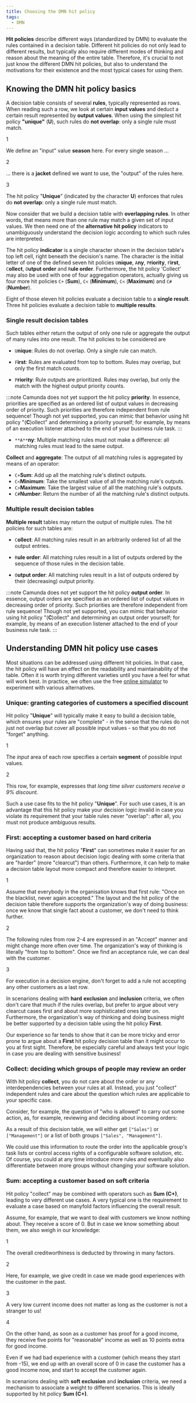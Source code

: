 ```yaml
---
title: Choosing the DMN hit policy
tags:
  - DMN
---
```


**Hit policies** describe different ways (standardized by DMN) to evaluate the rules contained in a decision table. Different hit policies do not only lead to different results, but typically also require different modes of thinking and reason about the meaning of the entire table. Therefore, it's crucial to not just know the different DMN hit policies, but also to understand the motivations for their existence and the most typical cases for using them.

## Knowing the DMN hit policy basics

A decision table consists of several **rules**, typically represented as rows. When reading such a row, we look at certain **input values** and deduct a certain result represented by **output values**. When using the simplest hit policy **"unique"** (**U**), such rules do **not overlap**: only a single rule must match.

<div dmn="best-practices/choosing-the-dmn-hit-policy-assets/unique.dmn" callouts="header:Season,header:Jacket,header:hitPolicy" />

<span className="callout">1</span>

We define an "input" value **season** here. For every single season ...

<span className="callout">2</span>

... there is a **jacket** defined we want to use, the "output" of the rules here.

<span className="callout">3</span>

The hit policy "**Unique**" (indicated by the character **U**) enforces that rules do **not overlap**: only a single rule must match.

Now consider that we build a decision table with **overlapping rules**. In other words, that means more than one rule may match a given set of input values. We then need one of the **alternative hit policy** indicators to unambiguously understand the decision logic according to which such rules are interpreted.

The hit policy **indicator** is a single character shown in the decision table's top left cell, right beneath the decision's name. The character is the initial letter of one of the defined seven hit policies `U`**nique**, `A`**ny**, `P`**riority**, `F`**irst**, `C`**ollect**, `O`**utput order** and `R`**ule order**. Furthermore, the hit policy 'Collect' may also be used with one of four aggregation operators, actually giving us four more hit policies `C+` (**Sum**), `C<` (**Minimum**), `C<` (**Maximum**) and `C#` (**Number**).

Eight of those eleven hit policies evaluate a decision table to a **single result**. Three hit policies evaluate a decision table to **multiple results**.

### Single result decision tables

Such tables either return the output of only one rule or aggregate the output of many rules into one result. The hit policies to be considered are

- `U`**nique**: Rules do not overlap. Only a single rule can match.

- `F`**irst**: Rules are evaluated from top to bottom. Rules may overlap, but only the first match counts.

- `P`**riority**: Rule outputs are prioritized. Rules may overlap, but only the match with the highest output priority counts.

:::note
Camunda does not yet support the hit policy **priority**. In essence, priorities are specified as an ordered list of output values in decreasing order of priority. Such priorities are therefore independent from rule sequence! Though not yet supported, you can mimic that behavior using hit policy "(**C**)ollect" and determining a priority yourself; for example, by means of an execution listener attached to the end of your business rule task.
:::

- `**A**`**ny**: Multiple matching rules must not make a difference: all matching rules must lead to the same output.

**Collect** and **aggregate**: The output of all matching rules is aggregated by means of an operator:

- `C+`**Sum**: Add up all the matching rule's distinct outputs.
- `C<`**Minimum**: Take the smallest value of all the matching rule's outputs.
- `C>`**Maximum**: Take the largest value of all the matching rule's outputs.
- `C#`**Number**: Return the number of all the matching rule's distinct outputs.

### Multiple result decision tables

**Multiple result** tables may return the output of multiple rules. The hit policies for such tables are:

- `C`**ollect**: All matching rules result in an arbitrarily ordered list of all the output entries.

- `R`**ule order**: All matching rules result in a list of outputs ordered by the sequence of those rules in the decision table.

- `O`**utput order**: All matching rules result in a list of outputs ordered by their (decreasing) output priority.

:::note
Camunda does not yet support the hit policy **output order**. In essence, output orders are specified as an ordered list of output values in decreasing order of priority. Such priorities are therefore independent from rule sequence! Though not yet supported, you can mimic that behavior using hit policy "(**C**)ollect" and determining an output order yourself; for example, by means of an execution listener attached to the end of your business rule task.
:::

## Understanding DMN hit policy use cases

Most situations can be addressed using different hit policies. In that case, the hit policy will have an effect on the readability and maintainability of the table. Often it is worth trying different varieties until you have a feel for what will work best. In practice, we often use the free [online simulator](https://consulting.camunda.com/dmn-simulator/) to experiment with various alternatives.

### Unique: granting categories of customers a specified discount

Hit policy "**Unique**" will typically make it easy to build a decision table, which ensures your rules are "complete" - in the sense that the rules do not just not overlap but cover all possible input values - so that you do not "forget" anything.

<div dmn="best-practices/choosing-the-dmn-hit-policy-assets/customer-discount.dmn" callouts="header:Category,rowHeader:long-time-silver"/>

<span className="callout">1</span>

The _input_ area of each row specifies a certain **segment** of possible input values.

<span className="callout">2</span>

This row, for example, expresses that _long time silver customers receive a 9% discount_.

Such a use case fits to the hit policy "**Unique**". For such use cases, it is an advantage that this hit policy make your decision logic invalid in case you violate its requirement that your table rules never "overlap": after all, you must not produce ambiguous results.

### First: accepting a customer based on hard criteria

Having said that, the hit policy "**First**" can sometimes make it easier for an organization to reason about decision logic dealing with some criteria that are "harder" (more "clearcut") than others. Furthermore, it can help to make a decision table layout more compact and therefore easier to interpret.

<div dmn="best-practices/choosing-the-dmn-hit-policy-assets/customer-creditworthiness-hard.dmn" callouts="rating:bad,rowHeader:good,rowHeader:declined" />

<span className="callout">1</span>

Assume that everybody in the organisation knows that first rule: "Once on the blacklist, never again accepted." The layout and the hit policy of the decision table therefore supports the organization's way of doing business: once we know that single fact about a customer, we don't need to think further.

<span className="callout">2</span>

The following rules from row 2-4 are expressed in an "Accept" manner and might change more often over time. The organization's way of thinking is literally "from top to bottom". Once we find an acceptance rule, we can deal with the customer.

<span className="callout">3</span>

For execution in a decision engine, don't forget to add a rule not accepting any other customers as a last row.

In scenarions dealing with **hard** **exclusion** and **inclusion** criteria, we often don't care that much if the rules overlap, but prefer to argue about very clearcut cases first and about more sophisticated ones later on. Furthermore, the organization's way of thinking and doing business might be better supported by a decision table using the hit policy **First**.

Our experience so far tends to show that it can be more tricky and error prone to argue about a **First** hit policy decision table than it might occur to you at first sight. Therefore, be especially careful and always test your logic in case you are dealing with sensitive business!

### Collect: deciding which groups of people may review an order

With hit policy **collect**, you do not care about the order or any interdependencies between your rules at all. Instead, you just "collect" independent rules and care about the question which rules are applicable to your specific case.

Consider, for example, the question of "who is allowed" to carry out some action, as, for example, reviewing and deciding about incoming orders:

<div dmn="best-practices/choosing-the-dmn-hit-policy-assets/order-review-groups.dmn" />

As a result of this decision table, we will either get `["Sales"]` or `["Management"]` or a list of both groups `["Sales", "Management"]`.

We could use this information to route the order into the applicable group's task lists or control access rights of a configurable software solution, etc. Of course, you could at any time introduce more rules and eventually also differentiate between more groups without changing your software solution.

### Sum: accepting a customer based on soft criteria

Hit policy "collect" may be combined with operators such as **Sum (C+)**, leading to very different use cases. A very typical one is the requirement to evaluate a case based on manyfold factors influencing the overall result.

Assume, for example, that we want to deal with customers we know nothing about. They receive a score of 0. But in case we know something about them, we also weigh in our knowledge:

<div dmn="best-practices/choosing-the-dmn-hit-policy-assets/customer-creditworthiness-soft.dmn" callouts="header:decisionTable,rating:good,income:lowIncome,income:goodIncome" />

<span className="callout">1</span>

The overall creditworthiness is deducted by throwing in many factors.

<span className="callout">2</span>

Here, for example, we give credit in case we made good experiences with the customer in the past.

<span className="callout">3</span>

A very low current income does not matter as long as the customer is not a stranger to us!

<span className="callout">4</span>

On the other hand, as soon as a customer has proof for a good income, they receive five points for "reasonable" income as well as 10 points extra for good income.

Even if we had bad experience with a customer (which means they start from -15), we end up with an overall score of 0 in case the customer has a good income now, and start to accept the customer again.

In scenarions dealing with **soft exclusion** and **inclusion** criteria, we need a mechanism to associate a weight to different scenarios. This is ideally supported by hit policy **Sum (C+)**.

